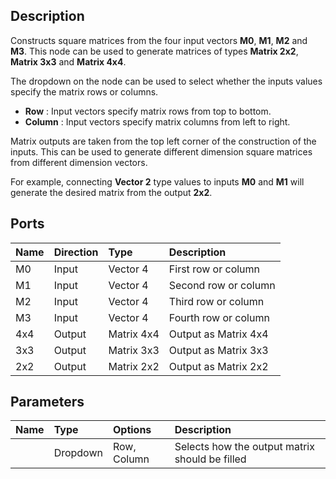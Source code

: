 ## Description

Constructs square matrices from the four input vectors **M0**, **M1**, **M2** and **M3**. This node can be used to generate matrices of types **Matrix 2x2**, **Matrix 3x3** and **Matrix 4x4**. 

The dropdown on the node can be used to select whether the inputs values specify the matrix rows or columns.

* **Row** : Input vectors specify matrix rows from top to bottom.
* **Column** : Input vectors specify matrix columns from left to right.

Matrix outputs are taken from the top left corner of the construction of the inputs. This can be used to generate different dimension square matrices from different dimension vectors.

For example, connecting **Vector 2** type values to inputs **M0** and **M1** will generate the desired matrix from the output **2x2**.

## Ports

| Name        | Direction           | Type  | Description |
|:------------ |:-------------|:-----|:---|
| M0      | Input | Vector 4 | First row or column |
| M1      | Input | Vector 4 | Second row or column |
| M2      | Input | Vector 4 | Third row or column |
| M3      | Input | Vector 4 | Fourth row or column |
| 4x4 | Output      |    Matrix 4x4 | Output as Matrix 4x4 |
| 3x3 | Output      |    Matrix 3x3 | Output as Matrix 3x3 |
| 2x2 | Output      |    Matrix 2x2 | Output as Matrix 2x2 |

## Parameters

| Name        | Type           | Options  | Description |
|:------------ |:-------------|:-----|:---|
|      | Dropdown | Row, Column | Selects how the output matrix should be filled |